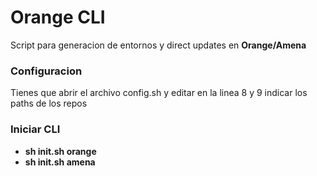 # Orange CLI
Script para generacion de entornos y direct updates en **Orange/Amena**
### Configuracion
Tienes que abrir el archivo config.sh y editar en la linea 8 y 9 indicar los paths de los repos

### Iniciar CLI
- **sh init.sh orange**
- **sh init.sh amena**


